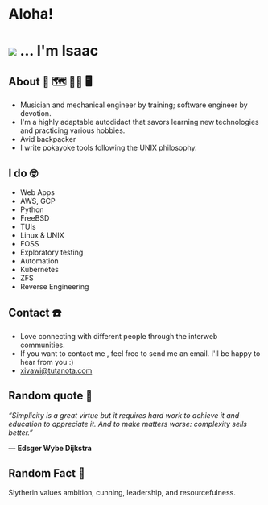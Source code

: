 # Aloha!    
# <img src="https://github.com/xivawi/xivawi/blob/main/manita.gif" heigth="65" />     ... I'm Isaac
<p align="center"> 

## About 🧭 🗺️ 👨‍🔧 🖥️
- Musician and mechanical engineer by training; software engineer by devotion. 
- I'm a highly adaptable autodidact that savors learning new technologies and practicing various hobbies. 
- Avid backpacker
- I write pokayoke tools following the UNIX philosophy.
  
 ## I do 🤓 
- Web Apps
- AWS, GCP
- Python
- FreeBSD
- TUIs
- Linux & UNIX
- FOSS
- Exploratory testing
- Automation
- Kubernetes
- ZFS 
- Reverse Engineering

## Contact ☎️ 
- Love connecting with different people through the interweb communities. 
- If you want to contact me , feel free to send me an email. I'll be happy to hear from you :)
- xivawi@tutanota.com  

## Random quote 🔖

  *“Simplicity is a great virtue but it requires hard work to achieve it and education to appreciate it. And to make matters worse: complexity sells better.”* 

― **Edsger Wybe Dijkstra** 

## Random Fact 🧙 
Slytherin values ambition, cunning, leadership, and resourcefulness.

<!---
xivawi/xivawi is a ✨ special ✨ repository because its `README.md` (this file) appears on your GitHub profile.
You can click the Preview link to take a look at your changes.
--->
